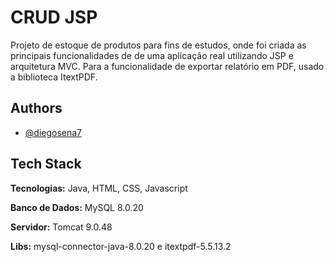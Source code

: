 
# CRUD JSP  
Projeto de estoque de produtos para fins de estudos, onde foi criada as principais funcionalidades de de uma aplicação real utilizando JSP e arquitetura MVC. 
Para a funcionalidade de exportar relatório em PDF, usado a biblioteca ItextPDF.

## Authors

- [@diegosena7](https://github.com/diegosena7)

  
## Tech Stack

**Tecnologias:** Java, HTML, CSS, Javascript

**Banco de Dados:** MySQL 8.0.20

**Servidor:** Tomcat 9.0.48

**Libs:** mysql-connector-java-8.0.20 e itextpdf-5.5.13.2
  
